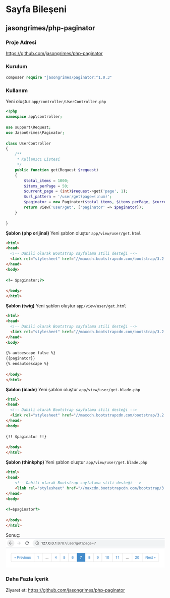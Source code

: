# Sayfa Bileşeni

## jasongrimes/php-paginator

### Proje Adresi

https://github.com/jasongrimes/php-paginator
  
### Kurulum

```php
composer require "jasongrimes/paginator:^1.0.3"
```
  
### Kullanım

Yeni oluştur `app/controller/UserController.php`
```php
<?php
namespace app\controller;

use support\Request;
use JasonGrimes\Paginator;

class UserController
{
    /**
     * Kullanıcı Listesi
     */
    public function get(Request $request)
    {
        $total_items = 1000;
        $items_perPage = 50;
        $current_page = (int)$request->get('page', 1);
        $url_pattern = '/user/get?page=(:num)';
        $paginator = new Paginator($total_items, $items_perPage, $current_page, $url_pattern);
        return view('user/get', ['paginator' => $paginator]);
    }
    
}
```
**Şablon (php orijinal)**
Yeni şablon oluştur `app/view/user/get.html`
```html
<html>
<head>
  <!-- Dahili olarak Bootstrap sayfalama stili desteği -->
  <link rel="stylesheet" href="//maxcdn.bootstrapcdn.com/bootstrap/3.2.0/css/bootstrap.min.css">
</head>
<body>

<?= $paginator;?>

</body>
</html>
```

**Şablon (twig)**
Yeni şablon oluştur `app/view/user/get.html`
```html
<html>
<head>
  <!-- Dahili olarak Bootstrap sayfalama stili desteği -->
  <link rel="stylesheet" href="//maxcdn.bootstrapcdn.com/bootstrap/3.2.0/css/bootstrap.min.css">
</head>
<body>

{% autoescape false %}
{{paginator}}
{% endautoescape %}

</body>
</html>
```

**Şablon (blade)**
Yeni şablon oluştur `app/view/user/get.blade.php`
```html
<html>
<head>
  <!-- Dahili olarak Bootstrap sayfalama stili desteği -->
  <link rel="stylesheet" href="//maxcdn.bootstrapcdn.com/bootstrap/3.2.0/css/bootstrap.min.css">
</head>
<body>

{!! $paginator !!}

</body>
</html>
```

**Şablon (thinkphp)**
Yeni şablon oluştur `app/view/user/get.blade.php`
```html
<html>
<head>
    <!-- Dahili olarak Bootstrap sayfalama stili desteği -->
    <link rel="stylesheet" href="//maxcdn.bootstrapcdn.com/bootstrap/3.2.0/css/bootstrap.min.css">
</head>
<body>

<?=$paginator?>

</body>
</html>
```

Sonuç:
![](../../assets/img/paginator.png)
  
### Daha Fazla İçerik

Ziyaret et: https://github.com/jasongrimes/php-paginator
